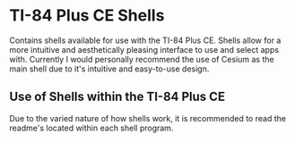 # TI-84 Plus CE Shells

Contains shells available for use with the TI-84 Plus CE. Shells allow for a more intuitive and aesthetically pleasing interface to use and select apps with. Currently I would personally recommend the use of Cesium as the main shell due to it's intuitive and easy-to-use design.

## Use of Shells within the TI-84 Plus CE

Due to the varied nature of how shells work, it is recommended to read the readme's located within each shell program.